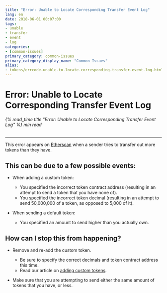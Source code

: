 ```yaml
---
title: "Error: Unable to Locate Corresponding Transfer Event Log"
lang: en
date: 2018-06-01 00:07:00
tags:
- unable
- transfer
- event
- log
categories:
- [common-issues]
primary_category: common-issues
primary_category_display_name: "Common Issues"
alias:
- tokens/errcode-unable-to-locate-corresponding-transfer-event-log.html
---
```


# __Error: Unable to Locate Corresponding Transfer Event Log__
###### {% read_time title "Error: Unable to Locate Corresponding Transfer Event Log" %} min read
***

This error appears on [Etherscan][etherscan] when a sender tries to transfer out more tokens than they have.
## __This can be due to a few possible events:__
* When adding a custom token:
    * You specified the incorrect token contract address (resulting in an attempt to send a token that you have none of).
    * You specified the incorrect token decimal (resulting in an attempt to send 50,000,000 of a token, as opposed to 5,000 of it).

* When sending a default token:
    * You specified an amount to send higher than you actually own.


## __How can I stop this from happening?__
* Remove and re-add the custom token.
    * Be sure to specify the correct decimals and token contract address this time.
    * Read our article on [adding custom tokens][addCustom].

* Make sure that you are attempting to send either the same amount of tokens that you have, or less.

[etherscan]: https//www.etherscan.io/
[addCustom]: /posts/tokens/how-to-add-custom-token/